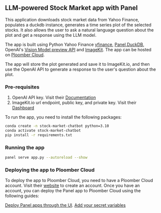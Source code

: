 ## LLM-powered Stock Market app with Panel

This application downloads stock market data from Yahoo Finance, populates a duckdb instance, generates a time series plot of the selected stocks. It also allows the user to ask a natural language question about the plot and get a response using the LLM model.

The app is built using Python Yahoo Finance [yfinance](https://pypi.org/project/yfinance/), [Panel](https://panel.holoviz.org/),[DuckDB](https://duckdb.org/), OpenAI's [Vision Model preview API](https://platform.openai.com/docs/guides/vision) and [ImageKit](https://docs.imagekit.io/getting-started/quickstart-guides/python/python_app). The app can be hosted on [Ploomber Cloud](https://www.platform.ploomber.io/).

The app will store the plot generated and save it to ImageKit.io, and then use the OpenAI API to generate a response to the user's question about the plot. 

### Pre-requisites

1. OpenAI API key. Visit their [Documentation](https://platform.openai.com/docs/api-reference/introduction)
2. ImageKit.io url endpoint, public key, and private key. Visit their [Dashboard](https://imagekit.io/dashboard)

To run the app, you need to install the following packages:

```bash
conda create -n stock-market-chatbot python=3.10
conda activate stock-market-chatbot
pip install -r requirements.txt
```

### Running the app

```bash
panel serve app.py --autoreload --show
```

### Deploying the app to Ploomber Cloud

To deploy the app to Ploomber Cloud, you need to have a Ploomber Cloud account. Visit their [website](https://www.platform.ploomber.io/) to create an account. Once you have an account, you can deploy the Panel app to Ploomber Cloud using the following guides:

[Deploy Panel apps through the UI](https://docs.cloud.ploomber.io/en/latest/apps/panel.html).
[Add your secret variables](https://docs.cloud.ploomber.io/en/latest/user-guide/env-vars.html)